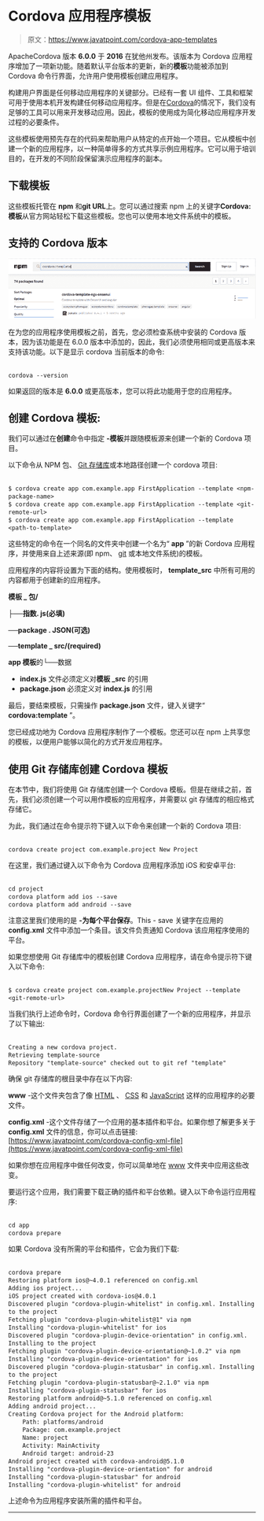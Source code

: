 # Cordova 应用程序模板

> 原文：<https://www.javatpoint.com/cordova-app-templates>

ApacheCordova 版本 **6.0.0** 于 **2016** 在犹他州发布。该版本为 Cordova 应用程序增加了一项新功能。随着默认平台版本的更新，新的**模板**功能被添加到 Cordova 命令行界面，允许用户使用模板创建应用程序。

构建用户界面是任何移动应用程序的关键部分。已经有一套 UI 组件、工具和框架可用于使用本机开发构建任何移动应用程序。但是在[Cordova](https://www.javatpoint.com/apache-cordova)的情况下，我们没有足够的工具可以用来开发移动应用。因此，模板的使用成为简化移动应用程序开发过程的必要条件。

这些模板使用预先存在的代码来帮助用户从特定的点开始一个项目。它从模板中创建一个新的应用程序，以一种简单得多的方式共享示例应用程序。它可以用于培训目的，在开发的不同阶段保留演示应用程序的副本。

## 下载模板

这些模板托管在 **npm** 和**git URL**上。您可以通过搜索 npm 上的关键字**Cordova:模板**从官方网站轻松下载这些模板。您也可以使用本地文件系统中的模板。

## 支持的 Cordova 版本

![Cordova App Templates](img/7eb23fbc4c620c4f19698c653248fdfe.png)

在为您的应用程序使用模板之前，首先，您必须检查系统中安装的 Cordova 版本，因为该功能是在 6.0.0 版本中添加的，因此，我们必须使用相同或更高版本来支持该功能。以下是显示 cordova 当前版本的命令:

```

cordova --version

```

如果返回的版本是 **6.0.0** 或更高版本，您可以将此功能用于您的应用程序。

## 创建 Cordova 模板:

我们可以通过在**创建**命令中指定 **-模板**并跟随模板源来创建一个新的 Cordova 项目。

以下命令从 NPM 包、 [Git 存储库](https://www.javatpoint.com/git-repository)或本地路径创建一个 cordova 项目:

```

$ cordova create app com.example.app FirstApplication --template <npm-package-name>
$ cordova create app com.example.app FirstApplication --template <git-remote-url>
$ cordova create app com.example.app FirstApplication --template <path-to-template>

```

这些特定的命令在一个同名的文件夹中创建一个名为“ **app** ”的新 Cordova 应用程序，并使用来自上述来源(即 npm、 [git](https://www.javatpoint.com/git) 或本地文件系统)的模板。

应用程序的内容将设置为下面的结构。使用模板时， **template_src** 中所有可用的内容都用于创建新的应用程序。

**模板 _ 包/**

**├──指数. js(必填)**

**──package . JSON(可选)**

**──template _ src/(required)**

**app 模板**的└──数据

*   **index.js** 文件必须定义对**模板 _src** 的引用
*   **package.json** 必须定义对 **index.js** 的引用

最后，要结束模板，只需操作 **package.json** 文件，键入关键字“ **cordova:template** ”。

您已经成功地为 Cordova 应用程序制作了一个模板。您还可以在 npm 上共享您的模板，以便用户能够以简化的方式开发应用程序。

## 使用 Git 存储库创建 Cordova 模板

在本节中，我们将使用 Git 存储库创建一个 Cordova 模板。但是在继续之前，首先，我们必须创建一个可以用作模板的应用程序，并需要以 git 存储库的相应格式存储它。

为此，我们通过在命令提示符下键入以下命令来创建一个新的 Cordova 项目:

```

cordova create project com.example.project New Project

```

在这里，我们通过键入以下命令为 Cordova 应用程序添加 iOS 和安卓平台:

```

cd project
cordova platform add ios --save 
cordova platform add android --save

```

注意这里我们使用的是 **-为每个平台保存**。This - save 关键字在应用的 **config.xml** 文件中添加一个条目。该文件负责通知 Cordova 该应用程序使用的平台。

如果您想使用 Git 存储库中的模板创建 Cordova 应用程序，请在命令提示符下键入以下命令:

```

$ cordova create project com.example.projectNew Project --template <git-remote-url>

```

当我们执行上述命令时，Cordova 命令行界面创建了一个新的应用程序，并显示了以下输出:

```

Creating a new cordova project.
Retrieving template-source
Repository "template-source" checked out to git ref "template"

```

确保 git 存储库的根目录中存在以下内容:

**www** -这个文件夹包含了像 [HTML](https://www.javatpoint.com/html-tutorial) 、 [CSS](https://www.javatpoint.com/css-tutorial) 和 [JavaScript](https://www.javatpoint.com/javascript-tutorial) 这样的应用程序的必要文件。

**config.xml** -这个文件存储了一个应用的基本插件和平台。如果你想了解更多关于 **config.xml** 文件的信息，你可以点击链接:[https://www.javatpoint.com/cordova-config-xml-file](https://www.javatpoint.com/cordova-config-xml-file)

如果你想在应用程序中做任何改变，你可以简单地在 [www](https://www.javatpoint.com/www-full-form) 文件夹中应用这些改变。

要运行这个应用，我们需要下载正确的插件和平台依赖。键入以下命令运行应用程序:

```

cd app
cordova prepare

```

如果 Cordova 没有所需的平台和插件，它会为我们下载:

```

cordova prepare
Restoring platform ios@~4.0.1 referenced on config.xml
Adding ios project...
iOS project created with cordova-ios@4.0.1
Discovered plugin "cordova-plugin-whitelist" in config.xml. Installing to the project
Fetching plugin "cordova-plugin-whitelist@1" via npm
Installing "cordova-plugin-whitelist" for ios
Discovered plugin "cordova-plugin-device-orientation" in config.xml. Installing to the project
Fetching plugin "cordova-plugin-device-orientation@~1.0.2" via npm
Installing "cordova-plugin-device-orientation" for ios
Discovered plugin "cordova-plugin-statusbar" in config.xml. Installing to the project
Fetching plugin "cordova-plugin-statusbar@~2.1.0" via npm
Installing "cordova-plugin-statusbar" for ios
Restoring platform android@~5.1.0 referenced on config.xml
Adding android project...
Creating Cordova project for the Android platform:
    Path: platforms/android
    Package: com.example.project
    Name: project
    Activity: MainActivity
    Android target: android-23
Android project created with cordova-android@5.1.0
Installing "cordova-plugin-device-orientation" for android
Installing "cordova-plugin-statusbar" for android
Installing "cordova-plugin-whitelist" for android

```

上述命令为应用程序安装所需的插件和平台。

* * *